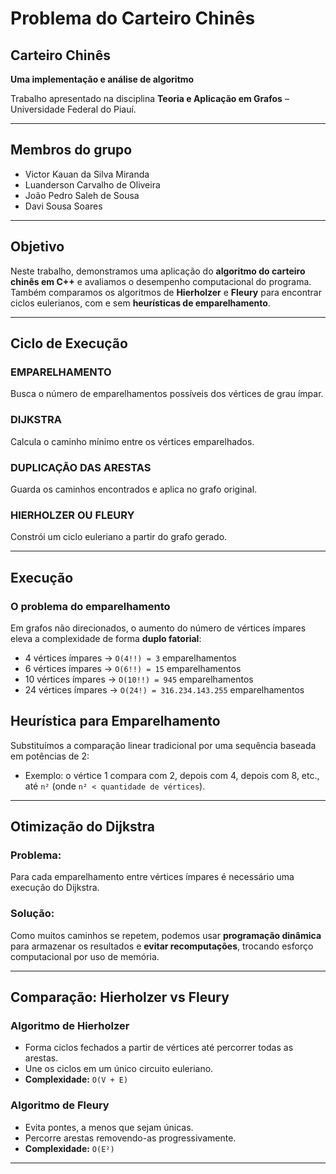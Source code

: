 # Problema do Carteiro Chinês

## Carteiro Chinês  
**Uma implementação e análise de algoritmo**

Trabalho apresentado na disciplina **Teoria e Aplicação em Grafos** – Universidade Federal do Piauí.

---

## Membros do grupo

- Victor Kauan da Silva Miranda  
- Luanderson Carvalho de Oliveira  
- João Pedro Saleh de Sousa  
- Davi Sousa Soares

---

## Objetivo

Neste trabalho, demonstramos uma aplicação do **algoritmo do carteiro chinês em C++** e avaliamos o desempenho computacional do programa.  
Também comparamos os algoritmos de **Hierholzer** e **Fleury** para encontrar ciclos eulerianos, com e sem **heurísticas de emparelhamento**.

---

## Ciclo de Execução

### EMPARELHAMENTO  
Busca o número de emparelhamentos possíveis dos vértices de grau ímpar.

### DIJKSTRA  
Calcula o caminho mínimo entre os vértices emparelhados.

### DUPLICAÇÃO DAS ARESTAS  
Guarda os caminhos encontrados e aplica no grafo original.

### HIERHOLZER OU FLEURY  
Constrói um ciclo euleriano a partir do grafo gerado.

---

## Execução

### O problema do emparelhamento

Em grafos não direcionados, o aumento do número de vértices ímpares eleva a complexidade de forma **duplo fatorial**:

- 4 vértices ímpares → `O(4!!) = 3` emparelhamentos  
- 6 vértices ímpares → `O(6!!) = 15` emparelhamentos  
- 10 vértices ímpares → `O(10!!) = 945` emparelhamentos  
- 24 vértices ímpares → `O(24!) = 316.234.143.255` emparelhamentos

## Heurística para Emparelhamento

Substituímos a comparação linear tradicional por uma sequência baseada em potências de 2:

- Exemplo: o vértice 1 compara com 2, depois com 4, depois com 8, etc., até `n²` (onde `n² < quantidade de vértices`).

---

## Otimização do Dijkstra

### Problema:

Para cada emparelhamento entre vértices ímpares é necessário uma execução do Dijkstra.

### Solução:

Como muitos caminhos se repetem, podemos usar **programação dinâmica** para armazenar os resultados e **evitar recomputações**, trocando esforço computacional por uso de memória.

---

## Comparação: Hierholzer vs Fleury

### Algoritmo de Hierholzer

- Forma ciclos fechados a partir de vértices até percorrer todas as arestas.
- Une os ciclos em um único circuito euleriano.  
- **Complexidade:** `O(V + E)`

### Algoritmo de Fleury

- Evita pontes, a menos que sejam únicas.
- Percorre arestas removendo-as progressivamente.  
- **Complexidade:** `O(E²)`

---

